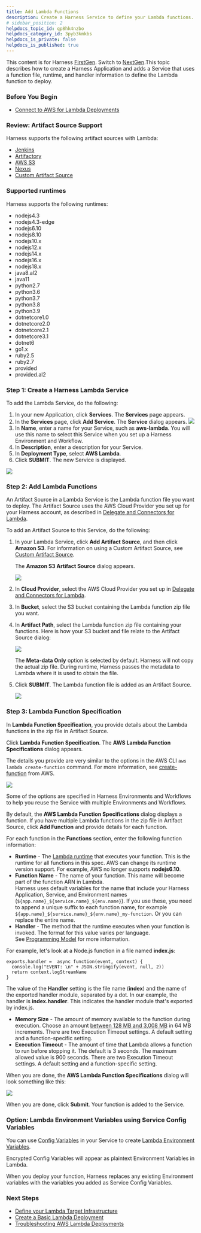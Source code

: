 ```yaml
---
title: Add Lambda Functions
description: Create a Harness Service to define your Lambda functions.
# sidebar_position: 2
helpdocs_topic_id: qp8hk4nzbo
helpdocs_category_id: 3pyb3kmkbs
helpdocs_is_private: false
helpdocs_is_published: true
---
```


This content is for Harness [FirstGen](../../../../getting-started/harness-first-gen-vs-harness-next-gen.md). Switch to [NextGen](../../../../continuous-delivery/deploy-srv-diff-platforms/serverless-framework/serverless-lambda-cd-quickstart.md).This topic describes how to create a Harness Application and adds a Service that uses a function file, runtime, and handler information to define the Lambda function to deploy.

### Before You Begin

* [Connect to AWS for Lambda Deployments](1-delegate-and-connectors-for-lambda.md)

### Review: Artifact Source Support

Harness supports the following artifact sources with Lambda:

* [Jenkins](../../../firstgen-platform/account/manage-connectors/add-jenkins-artifact-servers.md)
* [Artifactory](../../../firstgen-platform/account/manage-connectors/add-artifactory-servers.md)
* [AWS S3](1-delegate-and-connectors-for-lambda.md)
* [Nexus](../../../firstgen-platform/techref-category/cd-ref/artifacts-ref/nexus-artifact-sources.md)
* [Custom Artifact Source](../../model-cd-pipeline/setup-services/custom-artifact-source.md)

### Supported runtimes

Harness supports the following runtimes:

- nodejs4.3
- nodejs4.3-edge
- nodejs6.10
- nodejs8.10
- nodejs10.x
- nodejs12.x
- nodejs14.x
- nodejs16.x
- nodejs18.x
- java8.al2
- java11
- python2.7
- python3.6
- python3.7
- python3.8
- python3.9  
- dotnetcore1.0
- dotnetcore2.0
- dotnetcore2.1
- dotnetcore3.1
- dotnet6
- go1.x
- ruby2.5
- ruby2.7
- provided
- provided.al2

### Step 1: Create a Harness Lambda Service

To add the Lambda Service, do the following:

1. In your new Application, click **Services**. The **Services** page appears.
2. In the **Services** page, click **Add Service**. The **Service** dialog appears.
   ![](./static/2-service-for-lambda-16.png)
3. In **Name**, enter a name for your Service, such as **aws-lambda**. You will use this name to select this Service when you set up a Harness Environment and Workflow.
4. In **Description**, enter a description for your Service.
5. In **Deployment Type**, select **AWS Lambda**.
6. Click **SUBMIT**. The new Service is displayed.

![](./static/2-service-for-lambda-17.png)

### Step 2: Add Lambda Functions

An Artifact Source in a Lambda Service is the Lambda function file you want to deploy. The Artifact Source uses the AWS Cloud Provider you set up for your Harness account, as described in [Delegate and Connectors for Lambda](1-delegate-and-connectors-for-lambda.md).

To add an Artifact Source to this Service, do the following:

1. In your Lambda Service, click **Add Artifact Source**, and then click **Amazon S3**. For information on using a Custom Artifact Source, see [Custom Artifact Source](../../model-cd-pipeline/setup-services/custom-artifact-source.md). 

   The **Amazon S3 Artifact Source** dialog appears.

   ![](./static/2-service-for-lambda-18.png)
   
2. In **Cloud Provider**, select the AWS Cloud Provider you set up in [Delegate and Connectors for Lambda](1-delegate-and-connectors-for-lambda.md).
3. In **Bucket**, select the S3 bucket containing the Lambda function zip file you want.
4. In **Artifact Path**, select the Lambda function zip file containing your functions. Here is how your S3 bucket and file relate to the Artifact Source dialog:

   ![](./static/2-service-for-lambda-19.png)

   The **Meta-data Only** option is selected by default. Harness will not copy the actual zip file. During runtime, Harness passes the metadata to Lambda where it is used to obtain the file.

5. Click **SUBMIT**. The Lambda function file is added as an Artifact Source.

   ![](./static/2-service-for-lambda-20.png)

### Step 3: Lambda Function Specification

In **Lambda Function Specification**, you provide details about the Lambda functions in the zip file in Artifact Source.

Click **Lambda Function Specification**. The **AWS Lambda Function Specifications** dialog appears.

The details you provide are very similar to the options in the AWS CLI `aws lambda create-function` command. For more information, see [create-function](https://docs.aws.amazon.com/cli/latest/reference/lambda/create-function.html) from AWS.

![](./static/2-service-for-lambda-21.png)

Some of the options are specified in Harness Environments and Workflows to help you reuse the Service with multiple Environments and Workflows.

By default, the **AWS Lambda Function Specifications** dialog displays a function. If you have multiple Lambda functions in the zip file in Artifact Source, click **Add Function** and provide details for each function.

For each function in the **Functions** section, enter the following function information:

* **Runtime** - The [Lambda runtime](https://docs.aws.amazon.com/lambda/latest/dg/lambda-runtimes.html) that executes your function. This is the runtime for all functions in this spec. AWS can change its runtime version support. For example, AWS no longer supports **nodejs6.10**.
* **Function Name** - The name of your function. This name will become part of the function ARN in Lambda.  
Harness uses default variables for the name that include your Harness Application, Service, and Environment names (`${app.name}_${service.name}_${env.name}`). If you use these, you need to append a unique suffix to each function name, for example `${app.name}_${service.name}_${env.name}_my-function`. Or you can replace the entire name.
* **Handler** - The method that the runtime executes when your function is invoked. The format for this value varies per language. See [Programming Model](https://docs.aws.amazon.com/lambda/latest/dg/programming-model-v2.html) for more information.

For example, let's look at a Node.js function in a file named **index.js**:


```
exports.handler =  async function(event, context) {  
  console.log("EVENT: \n" + JSON.stringify(event, null, 2))  
  return context.logStreamName  
}
```
The value of the **Handler** setting is the file name (**index**) and the name of the exported handler module, separated by a dot. In our example, the handler is **index.handler**. This indicates the handler module that's exported by index.js.

* **Memory Size** - The amount of memory available to the function during execution. Choose an amount [between 128 MB and 3,008 MB](https://docs.aws.amazon.com/lambda/latest/dg/limits.html) in 64 MB increments. There are two Execution Timeout settings. A default setting and a function-specific setting.
* **Execution Timeout** - The amount of time that Lambda allows a function to run before stopping it. The default is 3 seconds. The maximum allowed value is 900 seconds. There are two Execution Timeout settings. A default setting and a function-specific setting.

When you are done, the **AWS Lambda Function Specifications** dialog will look something like this:

![](./static/2-service-for-lambda-22.png)

When you are done, click **Submit**. Your function is added to the Service.

### Option: Lambda Environment Variables using Service Config Variables

You can use [Config Variables](../../model-cd-pipeline/setup-services/add-service-level-config-variables.md) in your Service to create [Lambda Environment Variables](https://docs.aws.amazon.com/lambda/latest/dg/configuration-envvars.html).

Encrypted Config Variables will appear as plaintext Environment Variables in Lambda.

When you deploy your function, Harness replaces any existing Environment variables with the variables you added as Service Config Variables.

### Next Steps

* [Define your Lambda Target Infrastructure](3-lambda-environments.md)
* [Create a Basic Lambda Deployment](4-lambda-workflows-and-deployments.md)
* [Troubleshooting AWS Lambda Deployments](../../../firstgen-troubleshooting/troubleshooting-harness.md#aws-lambda)

